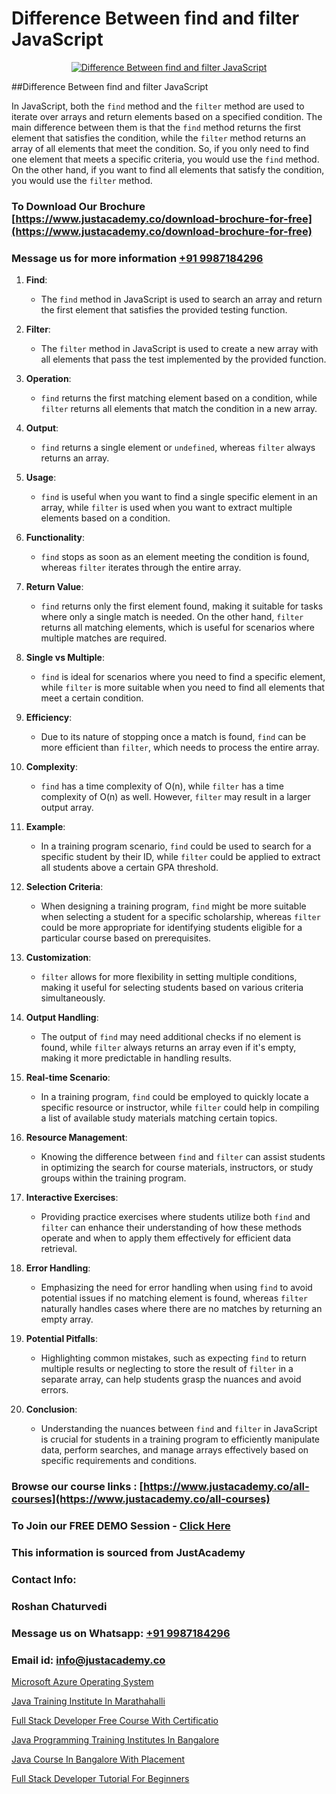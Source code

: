 # Difference Between find and filter JavaScript

<p align="center">
  <a href="https://justacademy.co/course-detail/javascript-training">
    <img src="https://justacademy.co/storage2/course_image/1676636853_course_image.webp" alt="Difference Between find and filter JavaScript">
  </a>
</p>
##Difference Between find and filter JavaScript

In JavaScript, both the `find` method and the `filter` method are used to iterate over arrays and return elements based on a specified condition. The main difference between them is that the `find` method returns the first element that satisfies the condition, while the `filter` method returns an array of all elements that meet the condition. So, if you only need to find one element that meets a specific criteria, you would use the `find` method. On the other hand, if you want to find all elements that satisfy the condition, you would use the `filter` method.
### To Download Our Brochure [https://www.justacademy.co/download-brochure-for-free](https://www.justacademy.co/download-brochure-for-free)
### Message us for more information [+91 9987184296](https://api.whatsapp.com/send?phone=919987184296)
1) **Find**:
   - The `find` method in JavaScript is used to search an array and return the first element that satisfies the provided testing function.
  
2) **Filter**:
   - The `filter` method in JavaScript is used to create a new array with all elements that pass the test implemented by the provided function.
  
3) **Operation**:
   - `find` returns the first matching element based on a condition, while `filter` returns all elements that match the condition in a new array.
  
4) **Output**:
   - `find` returns a single element or `undefined`, whereas `filter` always returns an array.

5) **Usage**:
   - `find` is useful when you want to find a single specific element in an array, while `filter` is used when you want to extract multiple elements based on a condition.
  
6) **Functionality**:
   - `find` stops as soon as an element meeting the condition is found, whereas `filter` iterates through the entire array.
  
7) **Return Value**:
   - `find` returns only the first element found, making it suitable for tasks where only a single match is needed. On the other hand, `filter` returns all matching elements, which is useful for scenarios where multiple matches are required.
  
8) **Single vs Multiple**:
   - `find` is ideal for scenarios where you need to find a specific element, while `filter` is more suitable when you need to find all elements that meet a certain condition.
  
9) **Efficiency**:
   - Due to its nature of stopping once a match is found, `find` can be more efficient than `filter`, which needs to process the entire array.
  
10) **Complexity**:
    - `find` has a time complexity of O(n), while `filter` has a time complexity of O(n) as well. However, `filter` may result in a larger output array.

11) **Example**:
    - In a training program scenario, `find` could be used to search for a specific student by their ID, while `filter` could be applied to extract all students above a certain GPA threshold.

12) **Selection Criteria**:
    - When designing a training program, `find` might be more suitable when selecting a student for a specific scholarship, whereas `filter` could be more appropriate for identifying students eligible for a particular course based on prerequisites.

13) **Customization**:
    - `filter` allows for more flexibility in setting multiple conditions, making it useful for selecting students based on various criteria simultaneously.

14) **Output Handling**:
    - The output of `find` may need additional checks if no element is found, while `filter` always returns an array even if it's empty, making it more predictable in handling results.

15) **Real-time Scenario**:
    - In a training program, `find` could be employed to quickly locate a specific resource or instructor, while `filter` could help in compiling a list of available study materials matching certain topics.

16) **Resource Management**:
    - Knowing the difference between `find` and `filter` can assist students in optimizing the search for course materials, instructors, or study groups within the training program.

17) **Interactive Exercises**:
    - Providing practice exercises where students utilize both `find` and `filter` can enhance their understanding of how these methods operate and when to apply them effectively for efficient data retrieval.

18) **Error Handling**:
    - Emphasizing the need for error handling when using `find` to avoid potential issues if no matching element is found, whereas `filter` naturally handles cases where there are no matches by returning an empty array.

19) **Potential Pitfalls**:
    - Highlighting common mistakes, such as expecting `find` to return multiple results or neglecting to store the result of `filter` in a separate array, can help students grasp the nuances and avoid errors.

20) **Conclusion**:
    - Understanding the nuances between `find` and `filter` in JavaScript is crucial for students in a training program to efficiently manipulate data, perform searches, and manage arrays effectively based on specific requirements and conditions.

### Browse our course links : [https://www.justacademy.co/all-courses](https://www.justacademy.co/all-courses) 
### To Join our FREE DEMO Session - [Click Here](https://www.justacademy.co/register-for-course-demo)


### This information is sourced from JustAcademy
### Contact Info:
### Roshan Chaturvedi
### Message us on Whatsapp: [+91 9987184296](https://api.whatsapp.com/send?phone=919987184296)
### Email id: [info@justacademy.co](mailto:info@justacademy.co)
                
[Microsoft Azure Operating System](https://www.linkedin.com/pulse/microsoft-azure-operating-system-justacademy-delhi-u1ytc?trackingId=ejputy0NQ6MXUynHT9jUZw%3D%3D&lipi=urn%3Ali%3Apage%3Ad_flagship3_company_admin%3BiK8uaYXISG24DaU4tVx5cA%3D%3D)

[Java Training Institute In Marathahalli](https://www.linkedin.com/pulse/java-training-institute-marathahalli-justacademy-chandigarh-1ka5e?trackingId=whOqpN9hghNQDHdjtM49DA%3D%3D&lipi=urn%3Ali%3Apage%3Ad_flagship3_company_admin%3BihWdGtFLSGiUoHftbcLC7g%3D%3D)

[Full Stack Developer Free Course With Certificatio](https://medium.com/@prempja40/full-stack-developer-free-course-with-certificatio-08aa2a770587)

[Java Programming Training Institutes In Bangalore](https://medium.com/@mistersumit961/java-programming-training-institutes-in-bangalore-1483fc6777df)

[Java Course In Bangalore With Placement](https://justacademyin.github.io/justacademy/java-course-in-bangalore-with-placement)

[Full Stack Developer Tutorial For Beginners](https://justacademyin.github.io/justacademy/full-stack-developer-tutorial-for-beginners)

